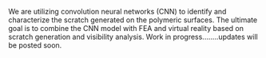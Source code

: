 We are utilizing convolution neural networks (CNN) to identify and characterize the scratch generated on the polymeric surfaces. The ultimate goal is to combine the CNN model with FEA and virtual reality based on scratch generation and visibility analysis.
Work in progress........updates will be posted soon.
